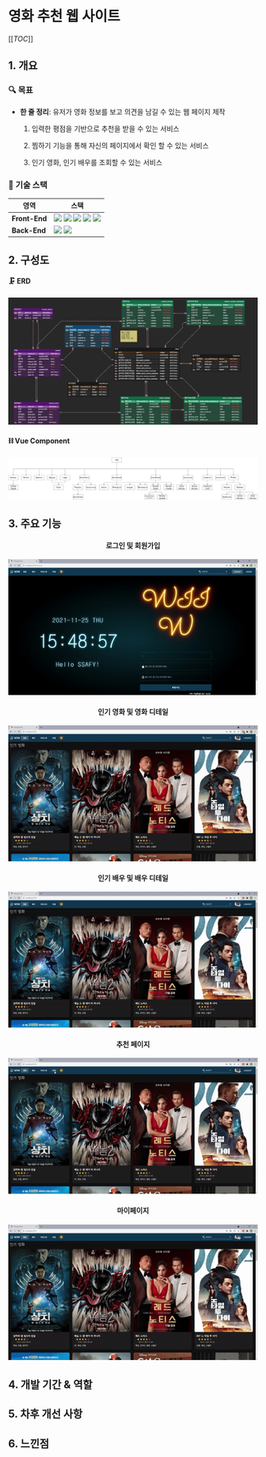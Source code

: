 # 영화 추천 웹 사이트

[[_TOC_]]

## 1. 개요

### 🔍 목표

- **한 줄 정리**: 유저가 영화 정보를 보고 의견을 남길 수 있는 웹 페이지 제작

  1. 입력한 평점을 기반으로 추천을 받을 수 있는 서비스

  2. 찜하기 기능을 통해 자신의 페이지에서 확인 할 수 있는 서비스
  3. 인기 영화, 인기 배우를 조회할 수 있는 서비스



### 🔨 기술 스택

| 영역          | 스택                                                         |
| ------------- | ------------------------------------------------------------ |
| **Front-End** | <img src="https://img.shields.io/badge/html-E34F26?style=flat-square&logo=html5&logoColor=white"/> <img src="https://img.shields.io/badge/css-1572B6?style=flat-square&logo=css3&logoColor=white"/> <img src="https://img.shields.io/badge/javascript-F7DF1E?style=flat-square&logo=javascript&logoColor=black"/> <img src="https://img.shields.io/badge/vue.js-4FC08D?style=flat-square&logo=vue.js&logoColor=white"/> <img src="https://img.shields.io/badge/Vuetify-1867C0?style=flat-square&logo=Vuetify&logoColor=white"/> |
| **Back-End**  | <img src="https://img.shields.io/badge/Python-3766AB?style=flat-square&logo=Python&logoColor=white"/> <img src="https://img.shields.io/badge/Django-092E20?style=flat-square&logo=Django&logoColor=white"/> |



## 2. 구성도

#### 🗜 ERD

![](README.assets/ERD.png)



#### ⛓ Vue Component

![](README.assets/Component.png)



## 3. 주요 기능

<h4 style="text-align: center">로그인 및 회원가입</h4>

![로그인&회원가입](README.assets/로그인&회원가입.gif)



<h4 style="text-align: center">인기 영화 및 영화 디테일</h4>

![영화](README.assets/영화.gif)



<h4 style="text-align: center">인기 배우 및 배우 디테일</h4>

![배우](README.assets/배우.gif)



<h4 style="text-align: center">추천 페이지</h4>

![추천](README.assets/추천.gif)



<h4 style="text-align: center">마이페이지</h4>

![마이페이지](README.assets/마이페이지.gif)



## 4. 개발 기간 & 역할



## 5. 차후 개선 사항



## 6. 느낀점